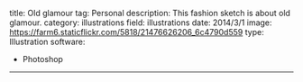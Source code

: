 title: Old glamour
tag: Personal
description: This fashion sketch is about old glamour.
category: illustrations
field: illustrations
date: 2014/3/1
image: https://farm6.staticflickr.com/5818/21476626206_6c4790d559
type: Illustration
software:
- Photoshop
---
